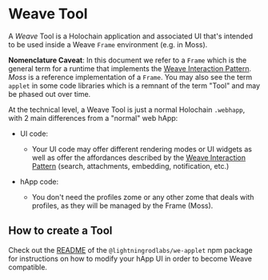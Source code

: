 # Weave Tool

A _Weave_ Tool is a Holochain application and associated UI that's intended to be used inside a Weave `Frame` environment (e.g. in Moss).

**Nomenclature Caveat**: In this document we refer to a `Frame` which is the general term for a runtime that implements the [Weave Interaction Pattern](https://theweave.social/#technical). _Moss_ is a reference implementation of a `Frame`. You may also see the term `applet` in some code libraries which is a remnant of the term "Tool" and may be phased out over time.

At the technical level, a Weave Tool is just a normal Holochain `.webhapp`, with 2 main differences from a "normal" web hApp:

- UI code:

  - Your UI code may offer different rendering modes or UI widgets as well as offer the affordances described by the [Weave Interaction Pattern](https://theweave.social/#technical) (search, attachments, embedding, notification, etc.)

- hApp code:
  - You don't need the profiles zome or any other zome that deals with profiles, as they will be managed by the Frame (Moss).

## How to create a Tool

Check out the [README](../libs/we-applet/README.md) of the `@lightningrodlabs/we-applet` npm package for instructions on how to modify your hApp UI in order to become Weave compatible.
